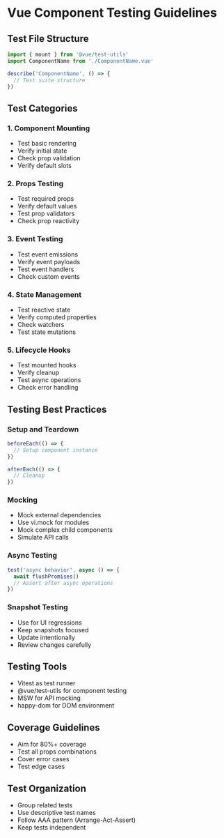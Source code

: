 # Vue Component Testing Guidelines

## Test File Structure
```typescript
import { mount } from '@vue/test-utils'
import ComponentName from './ComponentName.vue'

describe('ComponentName', () => {
  // Test suite structure
})
```

## Test Categories
### 1. Component Mounting
- Test basic rendering
- Verify initial state
- Check prop validation
- Verify default slots

### 2. Props Testing
- Test required props
- Verify default values
- Test prop validators
- Check prop reactivity

### 3. Event Testing
- Test event emissions
- Verify event payloads
- Test event handlers
- Check custom events

### 4. State Management
- Test reactive state
- Verify computed properties
- Check watchers
- Test state mutations

### 5. Lifecycle Hooks
- Test mounted hooks
- Verify cleanup
- Test async operations
- Check error handling

## Testing Best Practices
### Setup and Teardown
```typescript
beforeEach(() => {
  // Setup component instance
})

afterEach(() => {
  // Cleanup
})
```

### Mocking
- Mock external dependencies
- Use vi.mock for modules
- Mock complex child components
- Simulate API calls

### Async Testing
```typescript
test('async behavior', async () => {
  await flushPromises()
  // Assert after async operations
})
```

### Snapshot Testing
- Use for UI regressions
- Keep snapshots focused
- Update intentionally
- Review changes carefully

## Testing Tools
- Vitest as test runner
- @vue/test-utils for component testing
- MSW for API mocking
- happy-dom for DOM environment

## Coverage Guidelines
- Aim for 80%+ coverage
- Test all props combinations
- Cover error cases
- Test edge cases

## Test Organization
- Group related tests
- Use descriptive test names
- Follow AAA pattern (Arrange-Act-Assert)
- Keep tests independent
